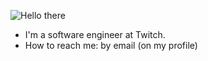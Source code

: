 ![Hello there](https://media.giphy.com/media/3ornk57KwDXf81rjWM/giphy.gif)

- I'm a software engineer at Twitch.
- How to reach me: by email (on my profile)

<!-- [![Ashwin's github stats](https://github-readme-stats.vercel.app/api?username=the-shwin&show_icons=true&theme=tokyonight)](https://github.com/the-shwin/github-readme-stats) -->
<!-- [![Top Langs](https://github-readme-stats.vercel.app/api/top-langs/?username=the-shwin&theme=tokyonight&show_icons=true)](https://github.com/anuraghazra/github-readme-stats) -->
